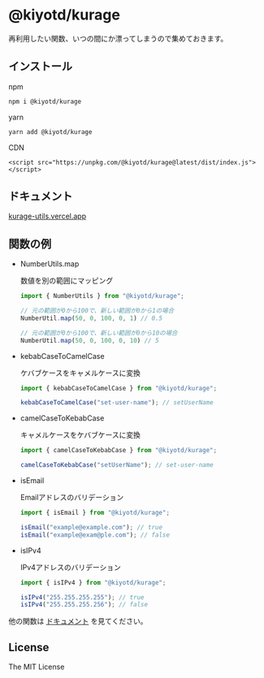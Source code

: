 # @kiyotd/kurage

再利用したい関数、いつの間にか漂ってしまうので集めておきます。

## インストール

npm

```bash
npm i @kiyotd/kurage
```

yarn

```bash
yarn add @kiyotd/kurage
```

CDN

```shell
<script src="https://unpkg.com/@kiyotd/kurage@latest/dist/index.js"></script>
```

## ドキュメント

[kurage-utils.vercel.app](https://kurage-utils.vercel.app/)

## 関数の例

- NumberUtils.map

  数値を別の範囲にマッピング

    ```typescript
    import { NumberUtils } from "@kiyotd/kurage";
    
    // 元の範囲が0から100で、新しい範囲が0から1の場合
    NumberUtil.map(50, 0, 100, 0, 1) // 0.5
  
    // 元の範囲が0から100で、新しい範囲が0から10の場合
    NumberUtil.map(50, 0, 100, 0, 10) // 5
    ```

- kebabCaseToCamelCase

  ケバブケースをキャメルケースに変換
    ```typescript
    import { kebabCaseToCamelCase } from "@kiyotd/kurage";
    
    kebabCaseToCamelCase("set-user-name"); // setUserName
    ```

- camelCaseToKebabCase

  キャメルケースをケバブケースに変換

    ```typescript
    import { camelCaseToKebabCase } from "@kiyotd/kurage";
    
    camelCaseToKebabCase("setUserName"); // set-user-name
    ```

- isEmail

  Emailアドレスのバリデーション

    ```typescript
    import { isEmail } from "@kiyotd/kurage";
    
    isEmail("example@example.com"); // true
    isEmail("example@exam@ple.com"); // false
    ```

- isIPv4

  IPv4アドレスのバリデーション

    ```typescript
    import { isIPv4 } from "@kiyotd/kurage";
    
    isIPv4("255.255.255.255"); // true
    isIPv4("255.255.255.256"); // false
    ```

他の関数は [ドキュメント](https://kurage-utils.vercel.app/) を見てください。

## License

The MIT License

